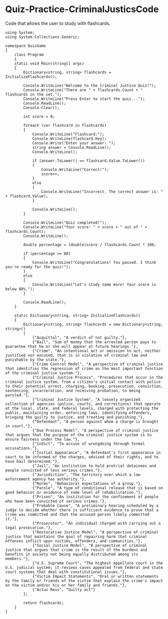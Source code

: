 # Quiz-Practice-CriminalJusticsCode
Code that allows the user to study with flashcards. 

    using System;
    using System.Collections.Generic;

    namespace QuizGame
    {
        class Program
        {
        static void Main(string[] args)
        {
            Dictionary<string, string> flashcards = InitializeFlashcards();

            Console.WriteLine("Welcome to the Criminal Justice Quiz!");
            Console.WriteLine("There are " + flashcards.Count + " flashcards in the set.");
            Console.WriteLine("Press Enter to start the quiz...");
            Console.ReadLine();
            Console.Clear();

            int score = 0;

            foreach (var flashcard in flashcards)
            {
                Console.WriteLine("Flashcard:");
                Console.WriteLine(flashcard.Key);
                Console.Write("Enter your answer: ");
                string answer = Console.ReadLine();
                Console.WriteLine();

                if (answer.ToLower() == flashcard.Value.ToLower())
                {
                    Console.WriteLine("Correct!");
                    score++;
                }
                else
                {
                    Console.WriteLine("Incorrect. The correct answer is: " + flashcard.Value);
                }

                Console.WriteLine();
            }

            Console.WriteLine("Quiz completed!");
            Console.WriteLine("Your score: " + score + " out of " + flashcards.Count);
            Console.WriteLine();

            double percentage = (double)score / flashcards.Count * 100;

            if (percentage >= 80)
            {
                Console.WriteLine("Congratulations! You passed. I think you're ready for the quiz!");
            }
            else
            {
                Console.WriteLine("Let's study some more! Your score is below 80%.");
            }

            Console.ReadLine();
        }

        static Dictionary<string, string> InitializeFlashcards()
        {
            Dictionary<string, string> flashcards = new Dictionary<string, string>()
            {
                {"Acquittal", "A verdict of not guilty."},
                {"Bail", "Sum of money that the arrested person pays to guarantee that he or she will appear at future hearings."},
                {"Crime", "An intentional act or omission to act, neither justified nor excused, that is in violation of criminal law and punishable by the state."},
                {"Crime Control Model", "A perspective of criminal justice that identifies the repression of crime as the most important function of the criminal justice system."},
                {"Criminal Justice Process", "Procedures that occur in the criminal justice system, from a citizen's initial contact with police to their potential arrest, charging, booking, prosecution, conviction, sentencing, incarceration, and receiving probation, to being paroled."},
                {"Criminal Justice System", "A loosely organized collection of agencies (police, courts, and corrections) that operate at the local, state, and federal levels, charged with protecting the public, maintaining order, enforcing laws, identifying offenders, bringing the guilty to justice, and treating and punishing."},
                {"Defendant", "A person against whom a charge is brought in court."},
                {"Due Process Model", "A perspective of criminal justice that argues that the purpose of the criminal justice system is to ensure fairness under the law."},
                {"Indict", "To accuse of wrongdoing through formal accusations."},
                {"Initial Appearance", "A defendant's first appearance in court to be informed of the charges, advised of their rights, and to have bail determined."},
                {"Jail", "An institution to hold pretrial detainees and people convicted of less serious crimes."},
                {"Jurisdiction", "The territory over which a law enforcement agency has authority."},
                {"Norms", "Behavioral expectations of a group."},
                {"Parole", "A type of conditional release that is based on good behavior or evidence of some level of rehabilitation."},
                {"Prison", "An institution for the confinement of people who have been convicted of serious crimes."},
                {"Probable Cause", "A preliminary hearing scheduled by a judge to decide whether there is sufficient evidence to prove that a crime was committed and that the accused person likely committed it."},
                {"Prosecutor", "An individual charged with carrying out a legal prosecution."},
                {"Restorative Justice Model", "A perspective of criminal justice that maintains the goal of repairing harm that criminal offenses inflict upon victims, offenders, and communities."},
                {"Social Justice Model", "A perspective of criminal justice that argues that crime is the result of the burdens and benefits in society not being equally distributed among its members."},
                {"U.S. Supreme Court", "The highest appellate court in the U.S. judicial system; it reviews cases appealed from federal and state court systems that deal with constitutional issues."},
                {"Victim Impact Statements", "Oral or written statements by the family or friends of the victim that explain the crime's impact on the victim and/or his or her family and friends."},
                {"Actus Reus", "Guilty act"}
            };

            return flashcards;
        }
    }

